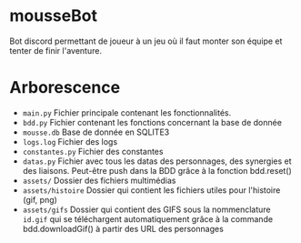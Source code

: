 # mousseBot
Bot discord permettant de joueur à un jeu où il faut monter son équipe et tenter de finir l'aventure.

# Arborescence

- `main.py` Fichier principale contenant les fonctionnalités.
- `bdd.py` Fichier contenant les fonctions concernant la base de donnée
- `mousse.db` Base de donnée en SQLITE3
- `logs.log` Fichier des logs
- `constantes.py` Fichier des constantes
- `datas.py` Fichier avec tous les datas des personnages, des synergies et des liaisons. Peut-être push dans la BDD grâce à la fonction bdd.reset()
- `assets/` Dossier des fichiers multimédias
- `assets/histoire` Dossier qui contient les fichiers utiles pour l'histoire (gif, png)
- `assets/gifs` Dossier qui contient des GIFS sous la nommenclature `id.gif`  qui se téléchargent automatiquement grâce à la commande bdd.downloadGif() à partir des URL des personnages
